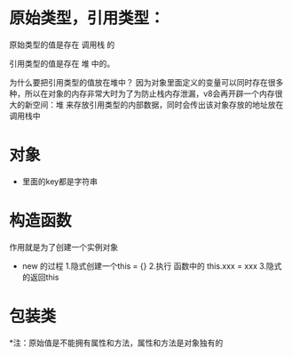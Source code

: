 # 原始类型，引用类型：
原始类型的值是存在 调用栈 的

引用类型的值是存在 堆 中的。

为什么要把引用类型的值放在堆中？
因为对象里面定义的变量可以同时存在很多种，所以在对象的内存非常大时为了为防止栈内存泄漏，v8会再开辟一个内存很大的新空间：堆
来存放引用类型的内部数据，同时会传出该对象存放的地址放在调用栈中



# 对象
- 里面的key都是字符串

# 构造函数
作用就是为了创建一个实例对象
- new 的过程
1.隐式创建一个this = {}
2.执行 函数中的 this.xxx = xxx
3.隐式的返回this

# 包装类
*注：原始值是不能拥有属性和方法，属性和方法是对象独有的
